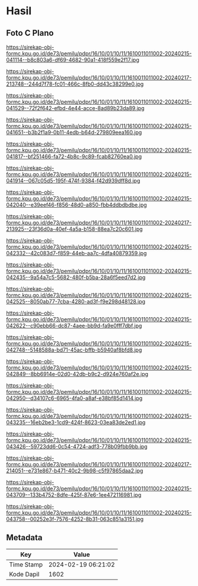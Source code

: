 # Hasil

## Foto C Plano

https://sirekap-obj-formc.kpu.go.id/de73/pemilu/pdpr/16/10/01/10/11/1610011011002-20240215-041114--b8c803a6-df69-4682-90a1-418f559e2f17.jpg

https://sirekap-obj-formc.kpu.go.id/de73/pemilu/pdpr/16/10/01/10/11/1610011011002-20240217-213748--244d7f78-fc01-466c-8fb0-dd43c38299e0.jpg

https://sirekap-obj-formc.kpu.go.id/de73/pemilu/pdpr/16/10/01/10/11/1610011011002-20240215-041529--72f2f642-efbd-4e44-acce-8ad89b23da89.jpg

https://sirekap-obj-formc.kpu.go.id/de73/pemilu/pdpr/16/10/01/10/11/1610011011002-20240215-041651--b3b2f1a9-0b11-4edb-b64d-279809eea160.jpg

https://sirekap-obj-formc.kpu.go.id/de73/pemilu/pdpr/16/10/01/10/11/1610011011002-20240215-041817--bf251466-fa72-4b8c-9c89-fcab82760ea0.jpg

https://sirekap-obj-formc.kpu.go.id/de73/pemilu/pdpr/16/10/01/10/11/1610011011002-20240215-041914--067c05d5-195f-474f-9384-f42d939dff8d.jpg

https://sirekap-obj-formc.kpu.go.id/de73/pemilu/pdpr/16/10/01/10/11/1610011011002-20240215-042040--e39eef46-f856-48d0-a850-fbb4ddbdbdbe.jpg

https://sirekap-obj-formc.kpu.go.id/de73/pemilu/pdpr/16/10/01/10/11/1610011011002-20240217-213925--23f36d0a-40ef-4a5a-b158-88ea7c20c601.jpg

https://sirekap-obj-formc.kpu.go.id/de73/pemilu/pdpr/16/10/01/10/11/1610011011002-20240215-042332--42c083d7-f859-44eb-aa7c-4dfa40879359.jpg

https://sirekap-obj-formc.kpu.go.id/de73/pemilu/pdpr/16/10/01/10/11/1610011011002-20240215-042435--9a54a7c5-5682-480f-b5ba-28a6f5eed7d2.jpg

https://sirekap-obj-formc.kpu.go.id/de73/pemilu/pdpr/16/10/01/10/11/1610011011002-20240215-042525--8050ab77-7cba-4280-ad3f-f9e298d48128.jpg

https://sirekap-obj-formc.kpu.go.id/de73/pemilu/pdpr/16/10/01/10/11/1610011011002-20240215-042622--c90ebb66-dc87-4aee-bb9d-fa9e0fff7dbf.jpg

https://sirekap-obj-formc.kpu.go.id/de73/pemilu/pdpr/16/10/01/10/11/1610011011002-20240215-042748--5148588a-bd71-45ac-bffb-b5940af8bfd8.jpg

https://sirekap-obj-formc.kpu.go.id/de73/pemilu/pdpr/16/10/01/10/11/1610011011002-20240215-042849--8bb6914e-02d0-42db-b9c2-d924e760af2e.jpg

https://sirekap-obj-formc.kpu.go.id/de73/pemilu/pdpr/16/10/01/10/11/1610011011002-20240215-042950--d34107c6-6965-4fa0-a8af-e38bf85d1414.jpg

https://sirekap-obj-formc.kpu.go.id/de73/pemilu/pdpr/16/10/01/10/11/1610011011002-20240215-043235--16eb2be3-1cd9-424f-8623-03ea83de2ed1.jpg

https://sirekap-obj-formc.kpu.go.id/de73/pemilu/pdpr/16/10/01/10/11/1610011011002-20240215-043426--59723dd6-0c54-4724-adf3-778b09fbb9bb.jpg

https://sirekap-obj-formc.kpu.go.id/de73/pemilu/pdpr/16/10/01/10/11/1610011011002-20240217-214051--e731e867-b471-40c2-9b98-c5f97865daa2.jpg

https://sirekap-obj-formc.kpu.go.id/de73/pemilu/pdpr/16/10/01/10/11/1610011011002-20240215-043709--133b4752-8dfe-425f-87e6-1ee472116981.jpg

https://sirekap-obj-formc.kpu.go.id/de73/pemilu/pdpr/16/10/01/10/11/1610011011002-20240215-043758--00252e3f-7576-4252-8b31-063c851a3151.jpg


## Metadata

| Key        | Value               |
| ---------- | ------------------- |
| Time Stamp | 2024-02-19 06:21:02 |
| Kode Dapil | 1602                |



